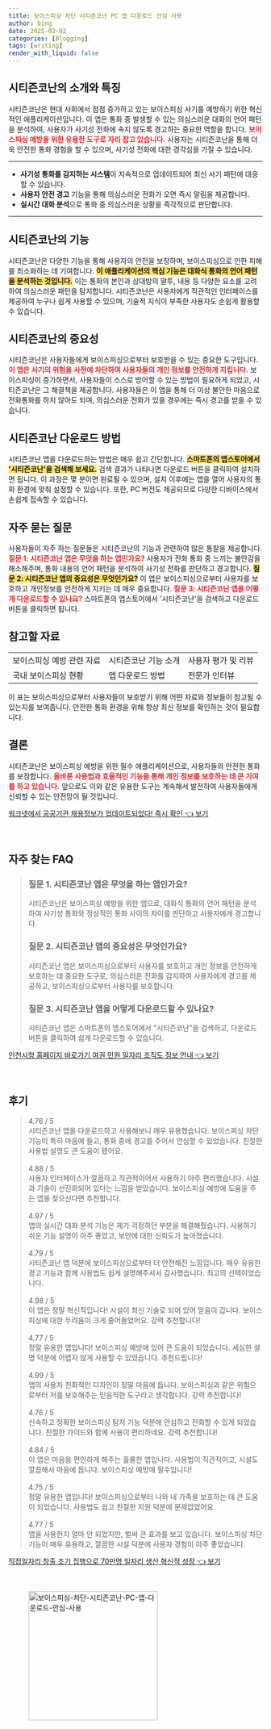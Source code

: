 ```yaml
---
title: 보이스피싱 차단 시티즌코난 PC 앱 다운로드 안심 사용
author: bing
date: 2025-02-02
categories: [Blogging]
tags: [writing]
render_with_liquid: false
---
```



<h2 id='시티즌코난의 소개와 특징'>시티즌코난의 소개와 특징</h2>

<p>시티즌코난은 현대 사회에서 점점 증가하고 있는 보이스피싱 사기를 예방하기 위한 혁신적인 애플리케이션입니다. 이 앱은 통화 중 발생할 수 있는 의심스러운 대화의 언어 패턴을 분석하여, 사용자가 사기성 전화에 속지 않도록 경고하는 중요한 역할을 합니다. <b><span style="color: #ee2323;">보이스피싱 예방을 위한 유용한 도구로 자리 잡고 있습니다.</span></b> 사용자는 시티즌코난을 통해 더욱 안전한 통화 경험을 할 수 있으며, 사기성 전화에 대한 경각심을 가질 수 있습니다.</p>

<hr />

<ul>
    <li><b>사기성 통화를 감지하는 시스템</b>이 지속적으로 업데이트되어 최신 사기 패턴에 대응할 수 있습니다.</li>
    <li><b>사용자 안전 경고</b> 기능을 통해 의심스러운 전화가 오면 즉시 알림을 제공합니다.</li>
    <li><b>실시간 대화 분석</b>으로 통화 중 의심스러운 상황을 즉각적으로 판단합니다.</li>
</ul>

<hr />

<h2 id='시티즌코난의 기능'>시티즌코난의 기능</h2>

<p>시티즌코난은 다양한 기능을 통해 사용자의 안전을 보장하며, 보이스피싱으로 인한 피해를 최소화하는 데 기여합니다. <b><span style="background-color: #ffe066;">이 애플리케이션의 핵심 기능은 대화식 통화의 언어 패턴을 분석하는 것입니다.</span></b> 이는 통화의 본인과 상대방의 말투, 내용 등 다양한 요소를 고려하여 의심스러운 패턴을 탐지합니다. 시티즌코난은 사용자에게 직관적인 인터페이스를 제공하여 누구나 쉽게 사용할 수 있으며, 기술적 지식이 부족한 사용자도 손쉽게 활용할 수 있습니다.</p>

<h2 id='시티즌코난의 중요성'>시티즌코난의 중요성</h2>

<p>시티즌코난은 사용자들에게 보이스피싱으로부터 보호받을 수 있는 중요한 도구입니다. <b><span style="color: #ee2323;">이 앱은 사기의 위험을 사전에 차단하여 사용자들의 개인 정보를 안전하게 지킵니다.</span></b> 보이스피싱이 증가하면서, 사용자들이 스스로 방어할 수 있는 방법이 필요하게 되었고, 시티즌코난은 그 해결책을 제공합니다. 사용자들은 이 앱을 통해 더 이상 불안한 마음으로 전화통화를 하지 않아도 되며, 의심스러운 전화가 있을 경우에는 즉시 경고를 받을 수 있습니다.</p>

<h2 id='시티즌코난 다운로드 방법'>시티즌코난 다운로드 방법</h2>

<p>시티즌코난 앱을 다운로드하는 방법은 매우 쉽고 간단합니다. <b><span style="background-color: #ffe066;">스마트폰의 앱스토어에서 '시티즌코난'을 검색해 보세요.</span></b> 검색 결과가 나타나면 다운로드 버튼을 클릭하여 설치하면 됩니다. 이 과정은 몇 분이면 완료될 수 있으며, 설치 이후에는 앱을 열어 사용자의 통화 환경에 맞춰 설정할 수 있습니다. 또한, PC 버전도 제공되므로 다양한 디바이스에서 손쉽게 접속할 수 있습니다.</p>

<h2 id='자주 묻는 질문'>자주 묻는 질문</h2>

<p>사용자들이 자주 하는 질문들은 시티즌코난의 기능과 관련하여 많은 통찰을 제공합니다. <b><span style="color: #ee2323;">질문 1: 시티즌코난 앱은 무엇을 하는 앱인가요?</span></b> 사용자가 전화 통화 중 느끼는 불안감을 해소해주며, 통화 내용의 언어 패턴을 분석하여 사기성 전화를 판단하고 경고합니다. <b><span style="background-color: #ffe066;">질문 2: 시티즌코난 앱의 중요성은 무엇인가요?</span></b> 이 앱은 보이스피싱으로부터 사용자를 보호하고 개인정보를 안전하게 지키는 데 매우 중요합니다. <b><span style="color: #ee2323;">질문 3: 시티즌코난 앱을 어떻게 다운로드할 수 있나요?</span></b> 스마트폰의 앱스토어에서 '시티즌코난'을 검색하고 다운로드 버튼을 클릭하면 됩니다.</p>

<h2 id='참고할 자료'>참고할 자료</h2>

<table>
    <tr>
        <td>보이스피싱 예방 관련 자료</td>
        <td>시티즌코난 기능 소개</td>
        <td>사용자 평가 및 리뷰</td>
    </tr>
    <tr>
        <td>국내 보이스피싱 현황</td>
        <td>앱 다운로드 방법</td>
        <td>전문가 인터뷰</td>
    </tr>
</table>

<p>이 표는 보이스피싱으로부터 사용자들이 보호받기 위해 어떤 자료와 정보들이 참고될 수 있는지를 보여줍니다. 안전한 통화 환경을 위해 항상 최신 정보를 확인하는 것이 필요합니다.</p>

<h2 id='결론'>결론</h2>

<p>시티즌코난은 보이스피싱 예방을 위한 필수 애플리케이션으로, 사용자들의 안전한 통화를 보장합니다. <b><span style="color: #ee2323;">올바른 사용법과 효율적인 기능을 통해 개인 정보를 보호하는 데 큰 기여를 하고 있습니다.</span></b> 앞으로도 이와 같은 유용한 도구는 계속해서 발전하여 사용자들에게 신뢰할 수 있는 안전망이 될 것입니다.</p>


<p><a class="click-button" title="워크넷에서 공공기관 채용정보가 업데이트되었다! 즉시 확인" href="https://adkhouse.github.io/posts/%EC%9B%8C%ED%81%AC%EB%84%B7%EC%97%90%EC%84%9C-%EA%B3%B5%EA%B3%B5%EA%B8%B0%EA%B4%80-%EC%B1%84%EC%9A%A9%EC%A0%95%EB%B3%B4%EA%B0%80-%EC%97%85%EB%8D%B0%EC%9D%B4%ED%8A%B8%EB%90%98%EC%97%88%EB%8B%A4!-%EC%A6%89%EC%8B%9C-%ED%99%95%EC%9D%B8/" rel="dofollow">워크넷에서 공공기관 채용정보가 업데이트되었다! 즉시 확인 👈 보기</a></p><br>
<h2 id='자주_찾는_FAQ'>자주 찾는 FAQ</h2>
<div itemscope="" itemtype="https://schema.org/FAQPage"> 
<blockquote> 
<div itemscope="" itemprop="mainEntity" itemtype="https://schema.org/Question"> 
<h3 itemprop="name">질문 1. 시티즌코난 앱은 무엇을 하는 앱인가요?</h3> 
<div itemscope="" itemprop="acceptedAnswer" itemtype="https://schema.org/Answer"> 
<span itemprop="text"> 
<p>시티즌코난은 보이스피싱 예방을 위한 앱으로, 대화식 통화의 언어 패턴을 분석하여 사기성 통화와 정상적인 통화 사이의 차이를 판단하고 사용자에게 경고합니다.</p> 
</span> 
</div> 
</div> 
<div itemscope="" itemprop="mainEntity" itemtype="https://schema.org/Question"> 
<h3 itemprop="name">질문 2. 시티즌코난 앱의 중요성은 무엇인가요?</h3> 
<div itemscope="" itemprop="acceptedAnswer" itemtype="https://schema.org/Answer"> 
<span itemprop="text"> 
<p>시티즌코난 앱은 보이스피싱으로부터 사용자를 보호하고 개인 정보를 안전하게 보호하는 데 중요한 도구로, 의심스러운 전화를 감지하여 사용자에게 경고를 제공하고, 보이스피싱으로부터 사용자를 보호합니다.</p> 
</span> 
</div> 
</div> 
<div itemscope="" itemprop="mainEntity" itemtype="https://schema.org/Question"> 
<h3 itemprop="name">질문 3. 시티즌코난 앱을 어떻게 다운로드할 수 있나요?</h3> 
<div itemscope="" itemprop="acceptedAnswer" itemtype="https://schema.org/Answer"> 
<span itemprop="text"> 
<p>시티즌코난 앱은 스마트폰의 앱스토어에서 "시티즌코난"을 검색하고, 다운로드 버튼을 클릭하여 쉽게 다운로드할 수 있습니다.</p> 
</span> 
</div> 
</div> 
</blockquote> 
</div>
<p><a class="click-button" title="인천시청 홈페이지 바로가기 여권 민원 일자리 조직도 정보 안내" href="https://adkhouse.github.io/posts/%EC%9D%B8%EC%B2%9C%EC%8B%9C%EC%B2%AD-%ED%99%88%ED%8E%98%EC%9D%B4%EC%A7%80-%EB%B0%94%EB%A1%9C%EA%B0%80%EA%B8%B0-%EC%97%AC%EA%B6%8C-%EB%AF%BC%EC%9B%90-%EC%9D%BC%EC%9E%90%EB%A6%AC-%EC%A1%B0%EC%A7%81%EB%8F%84-%EC%A0%95%EB%B3%B4-%EC%95%88%EB%82%B4/" rel="dofollow">인천시청 홈페이지 바로가기 여권 민원 일자리 조직도 정보 안내 👈 보기</a></p><br>
<h2 id='후기'>후기</h2>
<div itemscope itemtype="https://schema.org/Product">
  <blockquote>
  <div itemprop="review" itemscope itemtype="https://schema.org/Review">
      <div itemprop="reviewRating" itemscope itemtype="https://schema.org/Rating"> <span itemprop="ratingValue">4.76</span> / <span itemprop="bestRating">5</span> </div>
      <span itemprop="reviewBody">시티즌코난 앱을 다운로드하고 사용해보니 매우 유용했습니다. 보이스피싱 차단 기능이 특히 마음에 들고, 통화 중에 경고를 주어서 안심할 수 있었습니다. 친절한 사용법 설명도 큰 도움이 됐어요.</span>
  </div>
  <br>
  <div itemprop="review" itemscope itemtype="https://schema.org/Review">
      <div itemprop="reviewRating" itemscope itemtype="https://schema.org/Rating"> <span itemprop="ratingValue">4.88</span> / <span itemprop="bestRating">5</span> </div>
      <span itemprop="reviewBody">사용자 인터페이스가 깔끔하고 직관적이어서 사용하기 아주 편리했습니다. 시설과 기술이 선진화되어 있다는 느낌을 받았습니다. 보이스피싱 예방에 도움을 주는 앱을 찾으신다면 추천합니다.</span>
  </div>
  <br>
  <div itemprop="review" itemscope itemtype="https://schema.org/Review">
      <div itemprop="reviewRating" itemscope itemtype="https://schema.org/Rating"> <span itemprop="ratingValue">4.97</span> / <span itemprop="bestRating">5</span> </div>
      <span itemprop="reviewBody">앱의 실시간 대화 분석 기능은 제가 걱정하던 부분을 해결해줬습니다. 사용하기 쉬운 기능 설명이 아주 좋았고, 보안에 대한 신뢰도가 높아졌습니다.</span>
  </div>
  <br>
  <div itemprop="review" itemscope itemtype="https://schema.org/Review">
      <div itemprop="reviewRating" itemscope itemtype="https://schema.org/Rating"> <span itemprop="ratingValue">4.79</span> / <span itemprop="bestRating">5</span> </div>
      <span itemprop="reviewBody">시티즌코난 앱 덕분에 보이스피싱으로부터 더 안전해진 느낌입니다. 매우 유용한 경고 기능과 함께 사용법도 쉽게 설명해주셔서 감사했습니다. 최고의 선택이었습니다.</span>
  </div>
  <br>
  <div itemprop="review" itemscope itemtype="https://schema.org/Review">
      <div itemprop="reviewRating" itemscope itemtype="https://schema.org/Rating"> <span itemprop="ratingValue">4.98</span> / <span itemprop="bestRating">5</span> </div>
      <span itemprop="reviewBody">이 앱은 정말 혁신적입니다! 시설이 최신 기술로 되어 있어 믿음이 갑니다. 보이스피싱에 대한 두려움이 크게 줄어들었어요. 강력 추천합니다!</span>
  </div>
  <br>
  <div itemprop="review" itemscope itemtype="https://schema.org/Review">
      <div itemprop="reviewRating" itemscope itemtype="https://schema.org/Rating"> <span itemprop="ratingValue">4.77</span> / <span itemprop="bestRating">5</span> </div>
      <span itemprop="reviewBody">정말 유용한 앱입니다! 보이스피싱 예방에 있어 큰 도움이 되었습니다. 세심한 설명 덕분에 어렵지 않게 사용할 수 있었습니다. 추천드립니다!</span>
  </div>
  <br>
  <div itemprop="review" itemscope itemtype="https://schema.org/Review">
      <div itemprop="reviewRating" itemscope itemtype="https://schema.org/Rating"> <span itemprop="ratingValue">4.99</span> / <span itemprop="bestRating">5</span> </div>
      <span itemprop="reviewBody">앱의 사용자 친화적인 디자인이 정말 마음에 듭니다. 보이스피싱과 같은 위험으로부터 저를 보호해주는 믿음직한 도구라고 생각합니다. 강력 추천합니다!</span>
  </div>
  <br>
  <div itemprop="review" itemscope itemtype="https://schema.org/Review">
      <div itemprop="reviewRating" itemscope itemtype="https://schema.org/Rating"> <span itemprop="ratingValue">4.76</span> / <span itemprop="bestRating">5</span> </div>
      <span itemprop="reviewBody">신속하고 정확한 보이스피싱 탐지 기능 덕분에 안심하고 전화할 수 있게 되었습니다. 친절한 가이드와 함께 사용이 편리하네요. 강력 추천합니다!</span>
  </div>
  <br>
  <div itemprop="review" itemscope itemtype="https://schema.org/Review">
      <div itemprop="reviewRating" itemscope itemtype="https://schema.org/Rating"> <span itemprop="ratingValue">4.84</span> / <span itemprop="bestRating">5</span> </div>
      <span itemprop="reviewBody">이 앱은 마음을 편안하게 해주는 훌륭한 앱입니다. 사용법이 직관적이고, 시설도 깔끔해서 마음에 듭니다. 보이스피싱 예방에 필수입니다!</span>
  </div>
  <br>
  <div itemprop="review" itemscope itemtype="https://schema.org/Review">
      <div itemprop="reviewRating" itemscope itemtype="https://schema.org/Rating"> <span itemprop="ratingValue">4.75</span> / <span itemprop="bestRating">5</span> </div>
      <span itemprop="reviewBody">정말 유용한 앱입니다! 보이스피싱으로부터 나와 내 가족을 보호하는 데 큰 도움이 되었습니다. 사용법도 쉽고 친절한 지원 덕분에 문제없었어요.</span>
  </div>
  <br>
  <div itemprop="review" itemscope itemtype="https://schema.org/Review">
      <div itemprop="reviewRating" itemscope itemtype="https://schema.org/Rating"> <span itemprop="ratingValue">4.77</span> / <span itemprop="bestRating">5</span> </div>
      <span itemprop="reviewBody">앱을 사용한지 얼마 안 되었지만, 벌써 큰 효과를 보고 있습니다. 보이스피싱 차단 기능이 매우 유용하고, 깔끔한 시설 덕분에 사용자 경험이 아주 좋았습니다.</span>
  </div>
  </blockquote>
</div>
<p><a class="click-button" title="직접일자리 창출 조기 집행으로 70만명 일자리 생산 혁신적 성장" href="https://adkhouse.github.io/posts/%EC%A7%81%EC%A0%91%EC%9D%BC%EC%9E%90%EB%A6%AC-%EC%B0%BD%EC%B6%9C-%EC%A1%B0%EA%B8%B0-%EC%A7%91%ED%96%89%EC%9C%BC%EB%A1%9C-70%EB%A7%8C%EB%AA%85-%EC%9D%BC%EC%9E%90%EB%A6%AC-%EC%83%9D%EC%82%B0-%ED%98%81%EC%8B%A0%EC%A0%81-%EC%84%B1%EC%9E%A5/" rel="dofollow">직접일자리 창출 조기 집행으로 70만명 일자리 생산 혁신적 성장 👈 보기</a></p><br>
<figure class="image"><img src="https://adkhouse.github.io/assets/img/thumbnail/보이스피싱-차단-시티즌코난-PC-앱-다운로드-안심-사용.webp" alt="보이스피싱-차단-시티즌코난-PC-앱-다운로드-안심-사용" width="256" height="256"></figure>